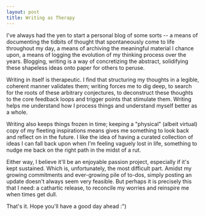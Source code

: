 ```yaml
---
layout: post
title: Writing as Therapy
---
```


I've always had the yen to start a personal blog of some sorts -- a means of documenting the tidbits of thought that spontaneously come to life throughout my day, a means of archiving the meaningful material I chance upon, a means of logging the evolution of my thinking process over the years. Blogging, writing is a way of concretizing the abstract, solidifying these shapeless ideas onto paper for others to peruse. 

Writing in itself is therapeutic. I find that structuring my thoughts in a legible, coherent manner validates them; writing forces me to dig deep, to search for the roots of these arbitrary conjectures, to deconstruct these thoughts to the core feedback loops and trigger points that stimulate them. Writing helps me understand how I process things and understand myself better as a whole.

Writing also keeps things frozen in time; keeping a "physical" (albeit virtual) copy of my fleeting inspirations means gives me something to look back and reflect on in the future. I like the idea of having a curated collection of ideas I can fall back upon when I'm feeling vaguely lost in life, something to nudge me back on the right path in the midst of a rut. 

Either way, I believe it'll be an enjoyable passion project, especially if it's kept sustained. Which is, unfortunately, the most difficult part. Amidst my growing commitments and ever-growing pile of to-dos, simply posting an update doesn't always seem very feasible. But perhaps it is precisely this that I need: a cathartic release, to reconcile my worries and reinspire me when times get dull. 

That's it. Hope you'll have a good day ahead :") 
